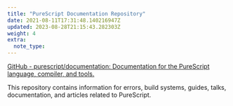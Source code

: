 ```yaml
---
title: "PureScript Documentation Repository"
date: 2021-08-11T17:31:48.140216947Z
updated: 2023-08-28T21:15:43.282303Z
weight: 4
extra:
  note_type:  
---
```


[GitHub - purescript/documentation: Documentation for the PureScript language, compiler, and tools.](https://github.com/purescript/documentation)

This repository contains information for errors, build systems, guides, talks, documentation, and articles related to PureScript.

